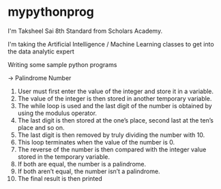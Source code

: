 # mypythonprog

I'm Taksheel Sai 8th Standard from Scholars Academy.

I'm taking the Artificial Intelligence / Machine Learning classes to get into the data analytic expert

Writing some sample python programs

-> Palindrome Number
1. User must first enter the value of the integer and store it in a variable.
2. The value of the integer is then stored in another temporary variable.
3. The while loop is used and the last digit of the number is obtained by using the modulus operator.
4. The last digit is then stored at the one’s place, second last at the ten’s place and so on.
5. The last digit is then removed by truly dividing the number with 10.
6. This loop terminates when the value of the number is 0.
7. The reverse of the number is then compared with the integer value stored in the temporary variable.
8. If both are equal, the number is a palindrome.
9. If both aren’t equal, the number isn’t a palindrome.
10. The final result is then printed
